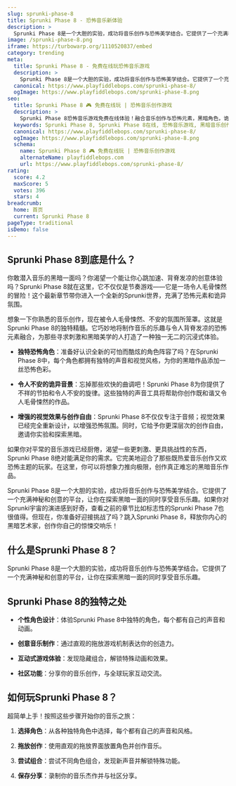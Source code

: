 ```yaml
---
slug: sprunki-phase-8
title: Sprunki Phase 8 - 恐怖音乐新体验
description: >
  Sprunki Phase 8是一个大胆的实验，成功将音乐创作与恐怖美学结合。它提供了一个充满神秘和创意的平台，让你在探索黑暗一面的同时享受音乐乐趣。
image: /sprunki-phase-8.png
iframe: https://turbowarp.org/1110520837/embed
category: trending
meta:
  title: Sprunki Phase 8 - 免费在线玩恐怖音乐游戏
  description: >
    Sprunki Phase 8是一个大胆的实验，成功将音乐创作与恐怖美学结合。它提供了一个充满神秘和创意的平台，让你在探索黑暗一面的同时享受音乐乐趣。
  canonical: https://www.playfiddlebops.com/sprunki-phase-8/
  ogImage: https://www.playfiddlebops.com/sprunki-phase-8.png
seo:
  title: Sprunki Phase 8 🎮 免费在线玩 | 恐怖音乐创作游戏
  description: >
    Sprunki Phase 8恐怖音乐游戏免费在线体验！融合音乐创作与恐怖元素，黑暗角色，诡异音效，创作令人毛骨悚然的音乐作品！
  keywords: Sprunki Phase 8, Sprunki Phase 8在线, 恐怖音乐游戏, 黑暗音乐创作, 恐怖元素, 免费游戏, 在线玩
  canonical: https://www.playfiddlebops.com/sprunki-phase-8/
  ogImage: https://www.playfiddlebops.com/sprunki-phase-8.png
  schema:
    name: Sprunki Phase 8 🎮 免费在线玩 | 恐怖音乐创作游戏
    alternateName: playfiddlebops.com
    url: https://www.playfiddlebops.com/sprunki-phase-8/
rating:
  score: 4.2
  maxScore: 5
  votes: 396
  stars: 4
breadcrumb:
  home: 首页
  current: Sprunki Phase 8
pageType: traditional
isDemo: false
---
```


## Sprunki Phase 8到底是什么？

你敢潜入音乐的黑暗一面吗？你渴望一个能让你心跳加速、背脊发凉的创意体验吗？Sprunki Phase 8就在这里，它不仅仅是节奏游戏——它是一场令人毛骨悚然的冒险！这个最新章节带你进入一个全新的Sprunki世界，充满了恐怖元素和诡异氛围。

想象一下你熟悉的音乐创作，现在被令人毛骨悚然、不安的氛围所笼罩。这就是Sprunki Phase 8的独特精髓。它巧妙地将制作音乐的乐趣与令人背脊发凉的恐怖元素融合，为那些寻求刺激和黑暗美学的人打造了一种独一无二的沉浸式体验。

- **独特恐怖角色**：准备好认识全新的可怕而酷炫的角色阵容了吗？在Sprunki Phase 8中，每个角色都拥有独特的声音和视觉风格，为你的黑暗作品添加一丝恐怖色彩。

- **令人不安的诡异音景**：忘掉那些欢快的曲调吧！Sprunki Phase 8为你提供了不祥的节拍和令人不安的旋律。这些独特的声音工具将帮助你创作既和谐又令人毛骨悚然的作品。

- **增强的视觉效果与创作自由**：Sprunki Phase 8不仅仅专注于音频；视觉效果已经完全重新设计，以增强恐怖氛围。同时，它给予你更深层次的创作自由，邀请你实验和探索黑暗。

如果你对平常的音乐游戏已经厨倦，渴望一些更刺激、更具挑战性的东西，Sprunki Phase 8绝对能满足你的需求。它完美地迎合了那些既热爱音乐创作又欢恐怖主题的玩家。在这里，你可以将想象力推向极限，创作真正难忘的黑暗音乐作品。

Sprunki Phase 8是一个大胆的实验，成功将音乐创作与恐怖美学结合。它提供了一个充满神秘和创意的平台，让你在探索黑暗一面的同时享受音乐乐趣。如果你对Sprunki宇宙的演进感到好奇，查看之前的章节比如标志性的Sprunki Phase 7也很值得。但现在，你准备好迎接挑战了吗？跳入Sprunki Phase 8，释放你内心的黑暗艺术家，创作你自己的惊悚交响乐！

## 什么是Sprunki Phase 8？

Sprunki Phase 8是一个大胆的实验，成功将音乐创作与恐怖美学结合。它提供了一个充满神秘和创意的平台，让你在探索黑暗一面的同时享受音乐乐趣。

## Sprunki Phase 8的独特之处

- **个性角色设计**：体验Sprunki Phase 8中独特的角色，每个都有自己的声音和动画。

- **创意音乐制作**：通过直观的拖放游戏机制表达你的创造力。

- **互动式游戏体验**：发现隐藏组合，解锁特殊动画和效果。

- **社区功能**：分享你的音乐创作，与全球玩家互动交流。

## 如何玩Sprunki Phase 8？

超简单上手！按照这些步骤开始你的音乐之旅：

1. **选择角色**：从各种独特角色中选择，每个都有自己的声音和风格。

2. **拖放创作**：使用直观的拖放界面放置角色并创作音乐。

3. **尝试组合**：尝试不同角色组合，发现新声音并解锁特殊功能。

4. **保存分享**：录制你的音乐杰作并与社区分享。